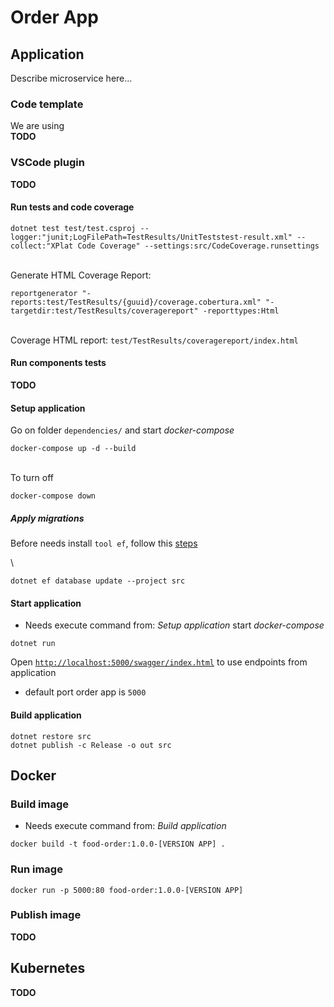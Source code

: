 # Order App

## Application

Describe microservice here...

### Code template

We are using  
**TODO**

### VSCode plugin
**TODO**

#### Run tests and code coverage
```
dotnet test test/test.csproj --logger:"junit;LogFilePath=TestResults/UnitTeststest-result.xml" --collect:"XPlat Code Coverage" --settings:src/CodeCoverage.runsettings
```
\
Generate HTML Coverage Report:
```
reportgenerator "-reports:test/TestResults/{guuid}/coverage.cobertura.xml" "-targetdir:test/TestResults/coveragereport" -reporttypes:Html
```
\
Coverage HTML report: `test/TestResults/coveragereport/index.html`

#### Run components tests
**TODO**

#### Setup application
Go on folder `dependencies/` and start _docker-compose_
```
docker-compose up -d --build
```
\
To turn off
```
docker-compose down
```

##### Apply migrations
Before needs install `tool ef`, follow this [steps](https://docs.microsoft.com/en-us/ef/core/cli/dotnet)

\
```
dotnet ef database update --project src
```

#### Start application
* Needs execute command from: _Setup application_ start _docker-compose_
```
dotnet run
```
Open [`http://localhost:5000/swagger/index.html`](http://localhost:5000/swagger/index.html) to use endpoints from application

* default port order app is `5000`

#### Build application
```
dotnet restore src
dotnet publish -c Release -o out src
```

## Docker

### Build image
* Needs execute command from: _Build application_
```
docker build -t food-order:1.0.0-[VERSION APP] .
```

### Run image
```
docker run -p 5000:80 food-order:1.0.0-[VERSION APP]
```

### Publish image
**TODO**

## Kubernetes
**TODO**
